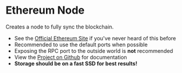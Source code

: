# Ethereum Node

Creates a node to fully sync the blockchain.

- See the [Official Ethereum Site](https://geth.ethereum.org) if you've never heard of this before
- Recommended to use the default ports when possible
- Exposing the RPC port to the outside world is **not** recommended
- View the [Project on Github](https://github.com/ethereum/go-ethereum) for documentation
- **Storage should be on a fast SSD for best results!**
